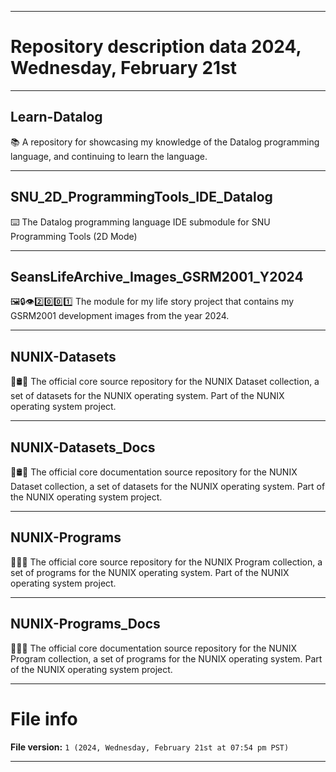 
***

# Repository description data 2024, Wednesday, February 21st

---

## Learn-Datalog

📚️ A repository for showcasing my knowledge of the Datalog programming language, and continuing to learn the language.

---

## SNU_2D_ProgrammingTools_IDE_Datalog

⌨️ The Datalog programming language IDE submodule for SNU Programming Tools (2D Mode) 

---

## SeansLifeArchive_Images_GSRM2001_Y2024

🖼️🔒️👁️2️⃣️0️⃣️0️⃣️1️⃣️ The module for my life story project that contains my GSRM2001 development images from the year 2024. 

---

## NUNIX-Datasets

🧠️🛢️💾️ The official core source repository for the NUNIX Dataset collection, a set of datasets for the NUNIX operating system. Part of the NUNIX operating system project. 

---

## NUNIX-Datasets_Docs

🧠️🛢️📖️ The official core documentation source repository for the NUNIX Dataset collection, a set of datasets for the NUNIX operating system. Part of the NUNIX operating system project.

---

## NUNIX-Programs

🧠️🧮️💾️ The official core source repository for the NUNIX Program collection, a set of programs for the NUNIX operating system. Part of the NUNIX operating system project. 

---

## NUNIX-Programs_Docs

🧠️🧮️📖️ The official core documentation source repository for the NUNIX Program collection, a set of programs for the NUNIX operating system. Part of the NUNIX operating system project. 

***

# File info

**File version:** `1 (2024, Wednesday, February 21st at 07:54 pm PST)`

***

